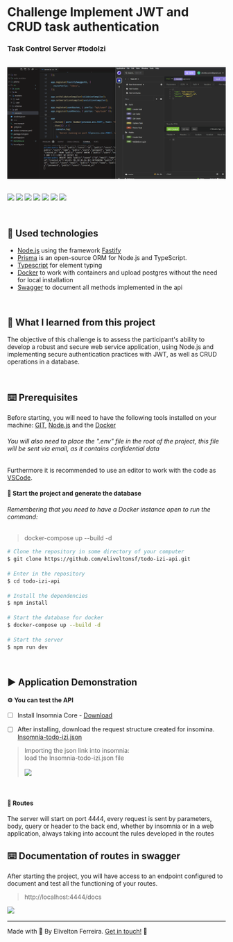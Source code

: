 <h1 > Challenge Implement JWT and CRUD task authentication</h1>
<h3 > Task Control Server #todoIzi</h3>

<br/>
<img src="https://raw.githubusercontent.com/eliveltonsf/todo-izi-api/95f46c1ef29310fc2ad719f26fc44b2000b113f5/src/assets/todo-izi.gif"/>

<br />
<br />

<p id="badges">
  <img src="https://img.shields.io/badge/-NODE-000?style=for-the-badge&logo=nodedotjs"/>
  <img src="https://img.shields.io/badge/-prisma-000?style=for-the-badge&logo=prisma"/>
  <img src="https://img.shields.io/badge/-Fastify-000?style=for-the-badge&logo=Fastify"/>
    <img src="https://img.shields.io/badge/zod-000?style=for-the-badge&logo=zod"/>
  <img src="https://img.shields.io/badge/typescript-000?style=for-the-badge&logo=typescript"/>
  <img src="https://img.shields.io/badge/docker-000?style=for-the-badge&logo=docker"/>
  <img src="https://shields.io/badge/-swagger-000?style=for-the-badge&logo=swagger"/>
</p>

<br />

<h2 id="technologies" name="technologies">
🚀 Used technologies
</h2>

- [Node.js](https://nodejs.org/pt-br) using the framework [Fastify](https://fastify.dev/)
- [Prisma](https://www.prisma.io/) is an open-source ORM for Node.js and TypeScript.
- [Typescript](https://www.typescriptlang.org/) for element typing
- [Docker](https://www.docker.com/) to work with containers and upload postgres without the need for local installation
- [Swagger](https://swagger.io/) to document all methods implemented in the api

<br />

<h2 id="technologies" name="technologies">
🎯 What I learned from this project
</h2>

The objective of this challenge is to assess the participant's ability to develop a robust and secure web service application, using Node.js and implementing secure authentication practices with JWT, as well as CRUD operations in a database.

<br />
<h2 id="technologies" name="technologies">
⌨️ Prerequisites
</h2>

Before starting, you will need to have the following tools installed on your machine: [GIT](https://git-scm.com/downloads), [Node.js](https://nodejs.org/en/) and the [Docker](https://www.docker.com/)

###### You will also need to place the ".env" file in the root of the project, this file will be sent via email, as it contains confidential data

Furthermore it is recommended to use an editor to work with the code as [VSCode](https://code.visualstudio.com/download).

#### :tada: Start the project and generate the database

###### Remembering that you need to have a Docker instance open to run the command:

<blockquote>
  docker-compose up --build -d
</blockquote>

```bash
# Clone the repository in some directory of your computer
$ git clone https://github.com/eliveltonsf/todo-izi-api.git

# Enter in the repository
$ cd todo-izi-api

# Install the dependencies
$ npm install

# Start the database for docker
$ docker-compose up --build -d

# Start the server
$ npm run dev
```

<br />
<h2 id="technologies" name="technologies">
▶️ Application Demonstration

#### :gear: You can test the API

- [ ] Install Insomnia Core - <a href="https://insomnia.rest/download/"> Download </a>

- [ ] After installing, download the request structure created for insomina. <a href="https://raw.githubusercontent.com/eliveltonsf/todo-izi-api/main/src/assets/Insomnia-todo-izi.json"> Insomnia-todo-izi.json </a>

<blockquote>
  Importing the json link into insomnia:
  <br />
load the Insomnia-todo-izi.json file
<br />
<br />
<img src="https://uploaddeimagens.com.br/images/004/256/317/original/import_url_insomnia.jpeg?1670804205">
<br />
</blockquote>
<br />

#### :vertical_traffic_light: Routes

The server will start on port 4444, every request is sent by parameters, body, query or header to the back end, whether by insomnia or in a web application, always taking into account the rules developed in the routes

<h2 id="technologies" name="technologies">
⌨️ Documentation of routes in swagger
</h2>

After starting the project, you will have access to an endpoint configured to document and test all the functioning of your routes.

<blockquote>
  http://localhost:4444/docs
</blockquote>

<img src="https://uploaddeimagens.com.br/images/004/780/068/original/swagger.png?1715012045"/>

<hr>

Made with 🧡 By Elivelton Ferreira. [Get in touch!](https://www.linkedin.com/in/eliveltonsf/) :calling:
